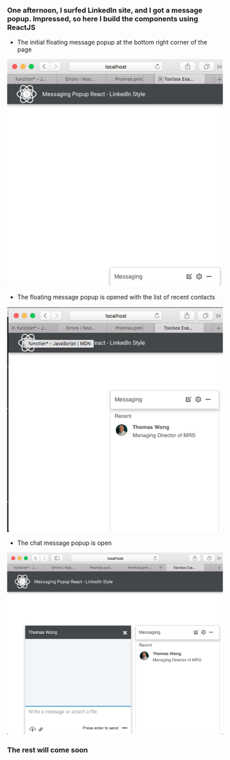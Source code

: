 ### One afternoon, I surfed Linkedln site, and I got a message popup. Impressed, so here I build the components using ReactJS

- The initial floating message popup at the bottom right corner of the page

![Floating popup](screenshots/1.png "Floating popup at the bottom")

- The floating message popup is opened with the list of recent contacts

![Message Popup maximized](screenshots/2.png "Message Popup Open")

- The chat message popup is open

![Message popup maximized](screenshots/3.png "Message Popup Open")

### The rest will come soon
